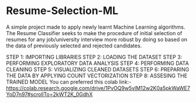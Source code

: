 # Resume-Selection-ML
A simple project made to apply newly learnt Machine Learning algorithms.
The Resume Classifier seeks to make the procedure of initial selection of 
resumes for any job/university interview more robust by doing so based on
the data of previously selected and rejected candidates.


STEP 1: IMPORTING LIBRARIES
STEP 2: LOADING THE DATASET
STEP 3: PERFORMING EXPLORATORY DATA ANALYSIS
STEP 4: PERFORMING DATA CLEANING
STEP 5: VISUALIZING CLEANED DATASETS
STEP 6: PREPARING THE DATA BY APPLYING COUNT VECTORIZATION
STEP 8: ASSESING THE TRAINED MODEL
 You can preferred this colab link:- https://colab.research.google.com/drive/1PvOQ9w5vlM12w2K0a5pkWaWE7YoD7n97#scrollTo=2kWT2K_0GdhX
